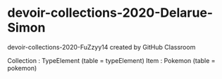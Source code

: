 # devoir-collections-2020-Delarue-Simon
devoir-collections-2020-FuZzyy14 created by GitHub Classroom

Collection : TypeElement (table = typeElement)
Item : Pokemon (table = pokemon)

